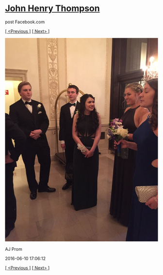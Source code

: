 # [John Henry Thompson](../README.md)
post Facebook.com

[[ <Previous ]](2016-06-10-16.md) [[ Next> ]](2016-06-10-18.md)

[![](../media/2016-06-10/AJ-Prom-15.jpg)](../README.md)

AJ Prom

2016-06-10 17:06:12

[[ <Previous ]](2016-06-10-16.md) [[ Next> ]](2016-06-10-18.md)